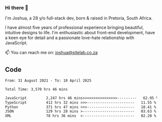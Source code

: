 ### Hi there 👋

I'm Joshua, a 28 y/o full-stack dev, born & raised in Pretoria, South Africa. 

I have almost five years of professional experience bringing beautiful, intuitive designs to life. I'm enthusiastic about front-end development, have a keen eye for detail and a passionate love-hate relationship with JavaScript.

📫 You can reach me on: joshua@sitelab.co.za

## **Code**

<!--START_SECTION:waka-->

```txt
From: 31 August 2021 - To: 10 April 2025

Total Time: 3,570 hrs 46 mins

JavaScript         2,247 hrs 46 mins>>>>>>>>>>>>>>>>---------   62.95 %
TypeScript         412 hrs 32 mins >>>----------------------   11.55 %
Python             371 hrs 47 mins >>>----------------------   10.41 %
JSON               129 hrs 28 mins >------------------------   03.63 %
XML                78 hrs 36 mins  >------------------------   02.20 %
```

<!--END_SECTION:waka-->
